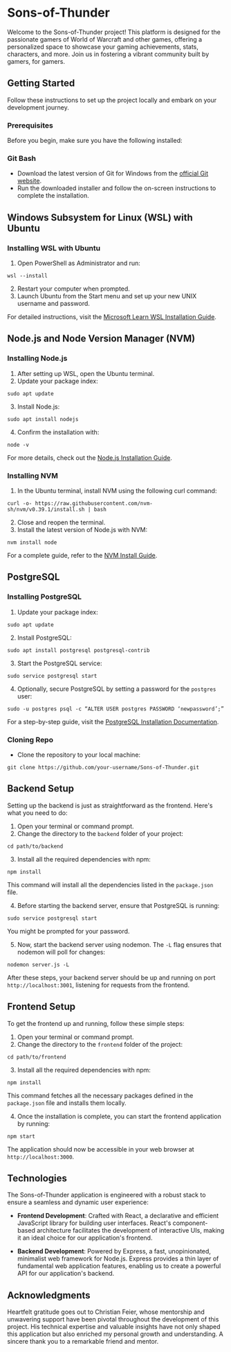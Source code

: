 # Sons-of-Thunder

Welcome to the Sons-of-Thunder project! This platform is designed for the passionate gamers of World of Warcraft and other games, offering a personalized space to showcase your gaming achievements, stats, characters, and more. Join us in fostering a vibrant community built by gamers, for gamers.

## Getting Started

Follow these instructions to set up the project locally and embark on your development journey.

### Prerequisites
Before you begin, make sure you have the following installed:

### Git Bash
- Download the latest version of Git for Windows from the [official Git website](https://git-scm.com/downloads).
- Run the downloaded installer and follow the on-screen instructions to complete the installation.

## Windows Subsystem for Linux (WSL) with Ubuntu

### Installing WSL with Ubuntu
1. Open PowerShell as Administrator and run:

```
wsl --install
```

2. Restart your computer when prompted.
3. Launch Ubuntu from the Start menu and set up your new UNIX username and password.

For detailed instructions, visit the [Microsoft Learn WSL Installation Guide](https://learn.microsoft.com/en-us/windows/wsl/install).

## Node.js and Node Version Manager (NVM)

### Installing Node.js
1. After setting up WSL, open the Ubuntu terminal.
2. Update your package index:
```
sudo apt update
```
3. Install Node.js:
```
sudo apt install nodejs
```
4. Confirm the installation with:
```
node -v
```
For more details, check out the [Node.js Installation Guide](https://nodejs.org/en/learn/getting-started/how-to-install-nodejs).

### Installing NVM
1. In the Ubuntu terminal, install NVM using the following curl command:
```
curl -o- https://raw.githubusercontent.com/nvm-sh/nvm/v0.39.1/install.sh | bash
```
2. Close and reopen the terminal.
3. Install the latest version of Node.js with NVM:
```
nvm install node
```

For a complete guide, refer to the [NVM Install Guide](https://www.freecodecamp.org/news/node-version-manager-nvm-install-guide/).

## PostgreSQL

### Installing PostgreSQL
1. Update your package index:
```
sudo apt update
```
2. Install PostgreSQL:
```
sudo apt install postgresql postgresql-contrib
```
3. Start the PostgreSQL service:
```
sudo service postgresql start
```
4. Optionally, secure PostgreSQL by setting a password for the `postgres` user:
```
sudo -u postgres psql -c “ALTER USER postgres PASSWORD ‘newpassword’;”
```

For a step-by-step guide, visit the [PostgreSQL Installation Documentation](https://www.postgresql.org/docs/current/tutorial-install.html).

### Cloning Repo
- Clone the repository to your local machine:
```
git clone https://github.com/your-username/Sons-of-Thunder.git
```

## Backend Setup

Setting up the backend is just as straightforward as the frontend. Here's what you need to do:

1. Open your terminal or command prompt.
2. Change the directory to the `backend` folder of your project:
```
cd path/to/backend
```
3. Install all the required dependencies with npm:
```
npm install
```
This command will install all the dependencies listed in the `package.json` file.

4. Before starting the backend server, ensure that PostgreSQL is running:
```
sudo service postgresql start
```
You might be prompted for your password.

5. Now, start the backend server using nodemon. The `-L` flag ensures that nodemon will poll for changes:
```
nodemon server.js -L
```

After these steps, your backend server should be up and running on port `http://localhost:3001`, listening for requests from the frontend.

## Frontend Setup

To get the frontend up and running, follow these simple steps:

1. Open your terminal or command prompt.
2. Change the directory to the `frontend` folder of the project:
```
cd path/to/frontend
```
3. Install all the required dependencies with npm:
```
npm install
```
This command fetches all the necessary packages defined in the `package.json` file and installs them locally.

4. Once the installation is complete, you can start the frontend application by running:
```
npm start
```

The application should now be accessible in your web browser at `http://localhost:3000`.

## Technologies
The Sons-of-Thunder application is engineered with a robust stack to ensure a seamless and dynamic user experience:

- **Frontend Development**: Crafted with React, a declarative and efficient JavaScript library for building user interfaces. React's component-based architecture facilitates the development of interactive UIs, making it an ideal choice for our application's frontend.

- **Backend Development**: Powered by Express, a fast, unopinionated, minimalist web framework for Node.js. Express provides a thin layer of fundamental web application features, enabling us to create a powerful API for our application's backend.


## Acknowledgments

Heartfelt gratitude goes out to Christian Feier, whose mentorship and unwavering support have been pivotal throughout the development of this project. His technical expertise and valuable insights have not only shaped this application but also enriched my personal growth and understanding. A sincere thank you to a remarkable friend and mentor.
